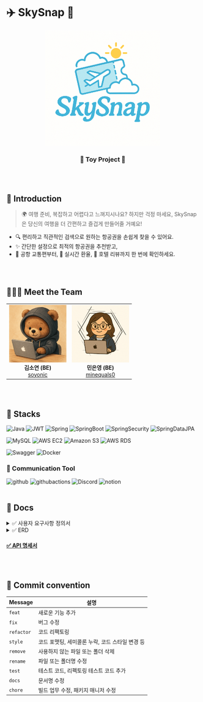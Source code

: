 # ✈️ SkySnap 🎫
<div align="center">
  <img src="https://github.com/TeamToyProjects/skysnap/blob/main/images/logo.png?raw=true" width="300px">
  <h3>🌱 Toy Project 🌱</h3>
</div>

<br><br>
  
## 🛫 Introduction
> 🌍 여행 준비, 복잡하고 어렵다고 느껴지시나요?
> 하지만 걱정 마세요, SkySnap은 당신의 여행을 더 간편하고 즐겁게 만들어줄 거예요!

- 🔍 편리하고 직관적인 검색으로 원하는 항공권을 손쉽게 찾을 수 있어요.   
- ✨ 간단한 설정으로 최적의 항공권을 추천받고,    
- 🚖 공항 교통편부터, 💸 실시간 환율, 🏨 호텔 리뷰까지 한 번에 확인하세요.

<br>
<br>


## 👩🏻‍💻 Meet the Team
<table align="center">
  <tr>
    <td align="center">
      <img src="https://github.com/TeamToyProjects/skysnap/blob/main/images/209439252.png" width="150px" height="150px"><br>
      <b>김소연 (BE)</b><br>
      <a href="https://github.com/soyonic">soyonic</a>
    </td>
    <td align="center">
      <img src="https://github.com/TeamToyProjects/skysnap/blob/main/images/%ED%94%84%EB%A1%9C%ED%95%84.png" width="150px" height="150px"><br>
      <b>민은영 (BE)</b><br>
      <a href="https://github.com/minequals0">minequals0</a>
    </td>
  </tr>
</table>

<br>
<br>


## 📂 Stacks
![Java](https://img.shields.io/badge/JAVA-4285F4?style=for-the-badge&logo=java&logoColor=white)
![JWT](https://img.shields.io/badge/JWT-000000?style=for-the-badge&logo=JSON%20web%20tokens&logoColor=white)
![Spring](https://img.shields.io/badge/Spring-6DB33F?style=for-the-badge&logo=Spring&logoColor=white)
![SpringBoot](https://img.shields.io/badge/SpringBoot-6DB33F?style=for-the-badge&logo=SpringBoot&logoColor=white)
![SpringSecurity](https://img.shields.io/badge/Spring%20Security-6DB33F?style=for-the-badge&logo=Spring%20Security&logoColor=white)
![SpringDataJPA](https://img.shields.io/badge/Spring%20Data%20JPA-6DB33F?style=for-the-badge&logo=hibernate&logoColor=white)

![MySQL](https://img.shields.io/badge/MySQL-4479A1?logo=mysql&style=for-the-badge&logoColor=white)
![AWS EC2](https://img.shields.io/badge/AWS%20EC2-FF9900?style=for-the-badge&logo=amazonaws&logoColor=white)
![Amazon S3](https://img.shields.io/badge/Amazon%20S3-569A31?style=for-the-badge&logo=amazons3&logoColor=white)
![AWS RDS](https://img.shields.io/badge/AWS%20RDS-527FFF?style=for-the-badge&logo=amazonrds&logoColor=white)

![Swagger](https://img.shields.io/badge/Swagger-85EA2D?style=for-the-badge&logo=swagger&logoColor=white)
![Docker](https://img.shields.io/badge/Docker-2496ED?style=for-the-badge&logo=docker&logoColor=white)


### 📢 Communication Tool
![github](https://img.shields.io/badge/github-181717?style=for-the-badge&logo=github&logoColor=white)
![githubactions](https://img.shields.io/badge/githubactions-2088FF?style=for-the-badge&logo=githubactions&logoColor=white)
![Discord](https://img.shields.io/badge/discord-5865F2?style=for-the-badge&logo=discord&logoColor=white)
![notion](https://img.shields.io/badge/notion-000000?style=for-the-badge&logo=notion&logoColor=white)
<br>
<br>


## 📝 Docs
<details>
<summary> ✅ 사용자 요구사항 정의서</summary>
<div markdown="1">
 <img width="1032" alt="사용자요구사항정의서" src="">
</div>
</details>

<details>
<summary> ✅ ERD</summary>
<div markdown="1">
<img width="673" alt="ERD" src="">
</div>
</details>

#### [✅ API 명세서](http://.html#/)
<br>
<br>


## 📌 Commit convention
| Message  | 설명                                            |
| -------- | ----------------------------------------------- |
| `feat`	   | 새로운 기능 추가                                |
| `fix`	     | 버그 수정                                |
| `refactor` | 코드 리팩토링                                |
| `style`	   | 코드 포맷팅, 세미콜론 누락, 코드 스타일 변경 등                                |
| `remove`	 | 사용하지 않는 파일 또는 폴더 삭제                                |
| `rename`	 | 파일 또는 폴더명 수정                                |
| `test`	   | 테스트 코드, 리펙토링 테스트 코드 추가                                |
| `docs`	   | 문서명 수정                                |
| `chore`	   | 빌드 업무 수정, 패키지 매니저 수정                                |
